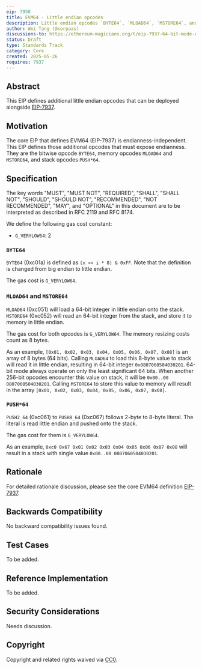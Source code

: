 ```yaml
---
eip: 7958
title: EVM64 - Little endian opcodes
description: Little endian opcodes `BYTE64`, `MLOAD64`, `MSTORE64`, and `PUSH*64` for EVM64
author: Wei Tang (@sorpaas)
discussions-to: https://ethereum-magicians.org/t/eip-7937-64-bit-mode-evm-opcodes-evm64/23794
status: Draft
type: Standards Track
category: Core
created: 2025-05-26
requires: 7937
---
```


## Abstract

This EIP defines additional little endian opcodes that can be deployed alongside [EIP-7937](./eip-7937.md).

## Motivation

The core EIP that defines EVM64 (EIP-7937) is endianness-independent. This EIP defines those additional opcodes that must expose endianness. They are the bitwise opcode `BYTE64`, memory opcodes `MLOAD64` and `MSTORE64`, and stack opcodes `PUSH*64`.

## Specification

The key words "MUST", "MUST NOT", "REQUIRED", "SHALL", "SHALL NOT", "SHOULD", "SHOULD NOT", "RECOMMENDED", "NOT RECOMMENDED", "MAY", and "OPTIONAL" in this document are to be interpreted as described in RFC 2119 and RFC 8174.

We define the following gas cost constant:

* `G_VERYLOW64`: 2

### `BYTE64`

`BYTE64` (0xc01a) is defined as `(x >> i * 8) & 0xFF`. Note that the definition is changed from big endian to little endian.

The gas cost is `G_VERYLOW64`.

### `MLOAD64` and `MSTORE64`

`MLOAD64` (0xc051) will load a 64-bit integer in little endian onto the stack. `MSTORE64` (0xc052) will read an 64-bit integer from the stack, and store it to memory in little endian.

The gas cost for both opcodes is `G_VERYLOW64`. The memory resizing costs count as 8 bytes.

As an example, `[0x01, 0x02, 0x03, 0x04, 0x05, 0x06, 0x07, 0x08]` is an array of 8 bytes (64 bits). Calling `MLOAD64` to load this 8-byte value to stack will read it in little endian, resulting in 64-bit integer `0x0807060504030201`. 64-bit mode always operate on only the least significant 64 bits. When another 256-bit opcodes encounter this value on stack, it will be `0x00..00 0807060504030201`. Calling `MSTORE64` to store this value to memory will result in the array `[0x01, 0x02, 0x03, 0x04, 0x05, 0x06, 0x07, 0x08]`.

### `PUSH*64`

`PUSH2_64` (0xc061) to `PUSH8_64` (0xc067) follows 2-byte to 8-byte literal. The literal is read little endian and pushed onto the stack.

The gas cost for them is `G_VERYLOW64`.

As an example, `0xc0 0x67 0x01 0x02 0x03 0x04 0x05 0x06 0x07 0x08` will result in a stack with single value `0x00..00 0807060504030201`.

## Rationale

For detailed rationale discussion, please see the core EVM64 definition [EIP-7937](./eip-7937.md).

## Backwards Compatibility

No backward compatibility issues found.

## Test Cases

To be added.

<!-- TODO -->

## Reference Implementation

To be added.

<!-- TODO -->

## Security Considerations

Needs discussion.

## Copyright

Copyright and related rights waived via [CC0](../LICENSE.md).
